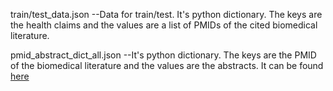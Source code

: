 train/test_data.json
--Data for train/test. It's python dictionary. The keys are the health claims and the values are a list of PMIDs of the cited biomedical 
literature.

pmid_abstract_dict_all.json
--It's python dictionary. The keys are the PMID of the biomedical literature and the values are the abstracts. It can be found [here](https://drive.google.com/file/d/1UzDG6t7wMMbAy-yoc6kG-ueR4csrbtzW/view?usp=sharing)

